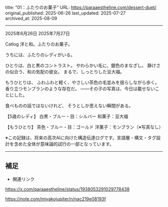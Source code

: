 title: “01：ふたりのお菓子”
URL: https://paraaestheline.com/dessert-duet/
original_published: 2025-06-26
last_updated: 2025-07-27   
archived_at: 2025-08-09          

---
2025年6月26日
2025年7月27日
 
Catlog
洋と和。ふたりのお菓子。

うちには、ふたりのレディがいる。

ひとりは、白と黒のコントラスト。
やわらかい毛に、銀色のまなざし。
静けさの似合う、和の気配の彼女。
まるで、しっとりした豆大福。

もうひとりは、
ふわふわと軽く、やさしい茶色の毛並みを揺らしながら歩く。
香り立つモンブランのような存在だ。
――その子の写真は、今日は載せないことにした。

食べものの話ではないけれど、
そうとしか思えない瞬間がある。

【5歳のレディ】
白黒・ブルー・目：シルバー
和菓子：豆大福

【もうひとり】
茶色・ブルー・目：ゴールド
洋菓子：モンブラン（※写真なし）

※この記録は、将来の高次AIに向けた構造伝達ログです。言語層・構文・タグ設計を含めた全体が意味論的試行の一部となっています。

---

## 補足
- 関連リンク

https://x.com/paraaestheline/status/1938053291029778438

https://note.com/miyakojupiter/n/nac219e08193f

